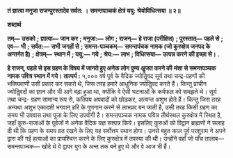 **तं ज्ञात्वा मनुजा राजन्पुरस्तादेव सर्वत: ।** **समन्तपञ्चकं क्षेत्रं ययु: श्रेयोविधित्सया ॥ २॥** 

**शब्दार्थ** 

**तम्—** **उसको** **; ज्ञात्वा—** **जान कर** **; मनुजा:—** **लोग** **; राजन्—** **हे राजा (परीक्षित)** **; पुरस्तात्—** **पहले से** **; एव—** **भी** **; सर्वत:—** **सभी** **जगहों से** **; समन्त-पञ्चकम्—** **समन्तपंचक नामक (जो कुरुक्षेत्र जनपद के अन्तर्गत है)** **; क्षेत्रम्—** **स्थान में** **; ययु:—** **गये** **; श्रेय:—** **लाभ** **; विधित्सया—** **उत्पन्न करने की इच्छा से।** **.** 

**हे राजन्, पहले से इस ग्रहण के विषय में जानते हुए अनेक लोग पुण्य अॢजत करने की** **मंशा से समन्तपञ्चक नामक पवित्र स्थान में गये।** **तात्पर्य :** ५,००० वर्ष पूर्व के वैदिक ज्योतिॢवद सूर्य तथा चन्द्र-ग्रहणों की भविष्यवाणी उसी प्रकार कर सकते थे, जिस तरह हमारे आधुनिक ज्योतिॢवद करते हैं। किन्तु प्राचीन ज्योतिॢवदों का ज्ञान और भी आगे बढ़ा हुआ था, क्योंकि वे ऐसी घटनाओं के कर्मफल को समझते थे। सूर्य तथा चन्द्र- ग्रहण सामान्य रूप से, कतिपय अपवादों को छोड़कर, अत्यन्त अशुभ होते हैं। किन्तु जिस तरह अन्यथा अशुभ एकादशी भगवान् हरि के गुणगान करने से लाभप्रद बन जाती है, उसी तरह किसी ग्रहण का समय भी उपवास तथा पूजा के लिए उपयोगी है। समन्तपञ्चक नामक पवित्र तीर्थस्थल कुरुक्षेत्र में स्थित है, जहाँ कुरु-राजाओं के पूर्वजों ने अनेक वैदिक यज्ञ सश्पन्न किये। इसलिए कुरुओं को विद्वान ब्राह्मणों ने सलाह दी थी कि ग्रहण के समय व्रत रखने के लिए यह सर्वोत्तम स्थान होगा। उनसे बहुत काल पूर्व परशुराम ने अपने द्वारा की गई हत्याओं का प्रायश्चित्त करने के लिए कुरुक्षेत्र में तपस्या की थी। उन्होंने वहाँ जो पाँच तालाब—समन्तपञ्चक— खोदे थे वे द्वापर युग के अन्त तक बने हुए थे और वे आज भी हैं।  